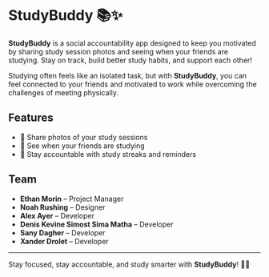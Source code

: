 # StudyBuddy 📚✨  

**StudyBuddy** is a social accountability app designed to keep you motivated by sharing study session photos and seeing when your friends are studying. Stay on track, build better study habits, and support each other!  

Studying often feels like an isolated task, but with **StudyBuddy**, you can feel connected to your friends and motivated to work while overcoming the challenges of meeting physically.

## Features  
- 📸 Share photos of your study sessions  
- 👀 See when your friends are studying  
- 🔔 Stay accountable with study streaks and reminders  

## Team  
- **Ethan Morin** – Project Manager  
- **Noah Rushing** – Designer  
- **Alex Ayer** – Developer  
- **Denis Kevine Simost Sima Matha** – Developer  
- **Sany Dagher** – Developer  
- **Xander Drolet** – Developer  

---
Stay focused, stay accountable, and study smarter with **StudyBuddy**! 🚀📖  
